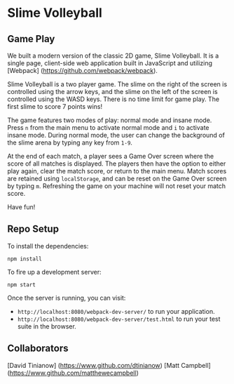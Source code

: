 # Slime Volleyball

## Game Play

We built a modern version of the classic 2D game, Slime Volleyball.  It is a single page, client-side web application built in JavaScript and utilizing [Webpack] (https://github.com/webpack/webpack).

Slime Volleyball is a two player game. The slime on the right of the screen is controlled using the arrow keys, and the slime on the left of the screen is controlled using the WASD keys. There is no time limit for game play. The first slime to score 7 points wins!

The game features two modes of play: normal mode and insane mode.  Press `n` from the main menu to activate normal mode and `i` to activate insane mode.  During normal mode, the user can change the background of the slime arena by typing any key from `1-9`.

At the end of each match, a player sees a Game Over screen where the score of all matches is displayed.  The players then have the option to either play again, clear the match score, or return to the main menu.  Match scores are retained using `localStorage`, and can be reset on the Game Over screen by typing `m`.  Refreshing the game on your machine will not reset your match score.

Have fun!



## Repo Setup

To install the dependencies:

```
npm install
```

To fire up a development server:

```
npm start
```

Once the server is running, you can visit:

* `http://localhost:8080/webpack-dev-server/` to run your application.
* `http://localhost:8080/webpack-dev-server/test.html` to run your test suite in the browser.

## Collaborators
[David Tinianow] (https://www.github.com/dtinianow)
[Matt Campbell] (https://www.github.com/matthewecampbell)
